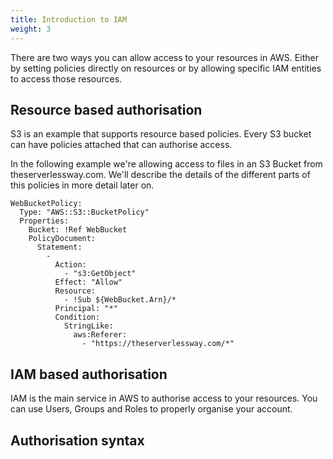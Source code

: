 ```yaml
---
title: Introduction to IAM
weight: 3
---
```


There are two ways you can allow access to your resources in AWS. Either by setting policies directly on resources or by allowing specific IAM entities to access those resources.

## Resource based authorisation

S3 is an example that supports resource based policies. Every S3 bucket can have policies attached that can authorise access.

In the following example we're allowing access to files in an S3 Bucket from theserverlessway.com. We'll describe the details of the different parts of this policies in more detail later on.

```
WebBucketPolicy:
  Type: "AWS::S3::BucketPolicy"
  Properties:
    Bucket: !Ref WebBucket
    PolicyDocument:
      Statement:
        -
          Action:
            - "s3:GetObject"
          Effect: "Allow"
          Resource:
            - !Sub ${WebBucket.Arn}/*
          Principal: "*"
          Condition:
            StringLike:
              aws:Referer:
                - "https://theserverlessway.com/*"
```

## IAM based authorisation

IAM is the main service in AWS to authorise access to your resources. You can use Users, Groups and Roles to properly organise your account.

## Authorisation syntax
